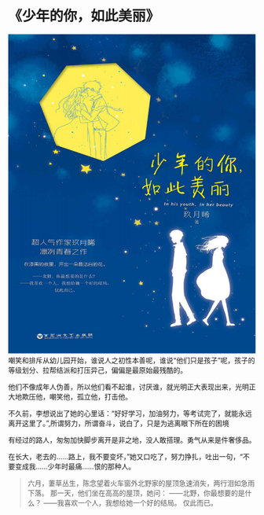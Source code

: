 # 《少年的你，如此美丽》
![cover](cover.png)
嘲笑和排斥从幼儿园开始，谁说人之初性本善呢，谁说“他们只是孩子”呢，孩子的等级划分、拉帮结派和打压异己，偏偏是最原始最残酷的。

他们不像成年人伪善，所以他们看不起谁，讨厌谁，就光明正大表现出来，光明正大地欺压他，嘲笑他，孤立他，打击他。

不久前，李想说出了她的心里话：“好好学习，加油努力，等考试完了，就能永远离开这里了。”,所谓努力，所谓奋斗，说白了，只是为逃离眼下所在的困境

有经过的路人，匆匆加快脚步离开是非之地，没人敢搭理。勇气从来是件奢侈品。

在长大，老去的……路上，我不要变坏，”她又口吃了，努力挣扎，吐出一句，“不要变成我……少年时最痛……恨的那种人。

> 六月，萋草丛生，陈念望着火车窗外北野家的屋顶急速消失，两行泪如急雨下落。
> 那一天，他们坐在高高的屋顶，她问：
> ——北野，你最想要的是什么？
> ——我喜欢一个人，我想给她一个好的结局。
> 仅此而已。